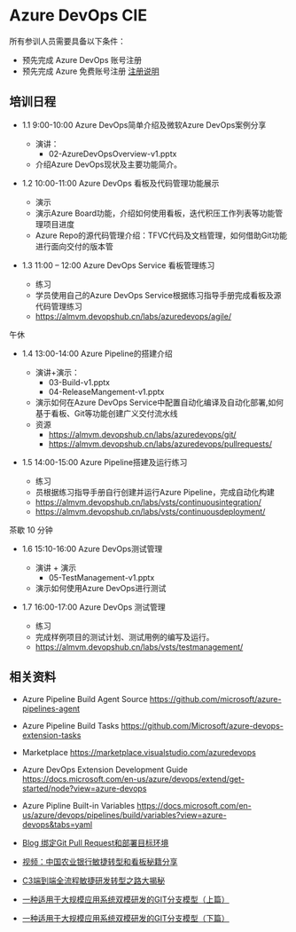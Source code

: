 # Azure DevOps CIE

所有参训人员需要具备以下条件：

- 预先完成 Azure DevOps 账号注册
- 预先完成 Azure 免费账号注册 [注册说明](./GlobalAzureUSD200FreeAccount.pdf)

## 培训日程

- 1.1 9:00-10:00 Azure DevOps简单介绍及微软Azure DevOps案例分享
  - 演讲：
    - 02-AzureDevOpsOverview-v1.pptx
  - 介绍Azure DevOps现状及主要功能简介。

- 1.2 10:00-11:00 Azure DevOps 看板及代码管理功能展示
  - 演示
  - 演示Azure Board功能，介绍如何使用看板，迭代积压工作列表等功能管理项目进度
  - Azure Repo的源代码管理介绍：TFVC代码及文档管理，如何借助Git功能进行面向交付的版本管

- 1.3 11:00 – 12:00 Azure DevOps Service 看板管理练习
  - 练习
  - 学员使用自己的Azure DevOps Service根据练习指导手册完成看板及源代码管理练习
  - <https://almvm.devopshub.cn/labs/azuredevops/agile/>

午休

- 1.4 13:00-14:00 Azure Pipeline的搭建介绍
  - 演讲+演示：
    - 03-Build-v1.pptx
    - 04-ReleaseMangement-v1.pptx
  - 演示如何在Azure DevOps Service中配置自动化编译及自动化部署,如何基于看板、Git等功能创建广义交付流水线
  - 资源
    - <https://almvm.devopshub.cn/labs/azuredevops/git/>
    - <https://almvm.devopshub.cn/labs/azuredevops/pullrequests/>

- 1.5 14:00-15:00 Azure Pipeline搭建及运行练习
  - 练习
  - 员根据练习指导手册自行创建并运行Azure Pipeline，完成自动化构建
  - <https://almvm.devopshub.cn/labs/vsts/continuousintegration/>
  - <https://almvm.devopshub.cn/labs/vsts/continuousdeployment/>

茶歇 10 分钟

- 1.6 15:10-16:00 Azure DevOps测试管理
  - 演讲 + 演示
    - 05-TestManagement-v1.pptx
  - 演示如何使用Azure DevOps进行测试

- 1.7 16:00-17:00 Azure DevOps 测试管理
  - 练习
  - 完成样例项目的测试计划、测试用例的编写及运行。
  - <https://almvm.devopshub.cn/labs/vsts/testmanagement/>

## 相关资料

- Azure Pipeline Build Agent Source <https://github.com/microsoft/azure-pipelines-agent>
- Azure Pipeline Build Tasks <https://github.com/Microsoft/azure-devops-extension-tasks>
- Marketplace <https://marketplace.visualstudio.com/azuredevops>
- Azure DevOps Extension Development Guide <https://docs.microsoft.com/en-us/azure/devops/extend/get-started/node?view=azure-devops>
- Azure Pipline Built-in Variables <https://docs.microsoft.com/en-us/azure/devops/pipelines/build/variables?view=azure-devops&tabs=yaml>

- [Blog 绑定Git Pull Request和部署目标环境](https://devopshub.cn/2018/05/03/git-pull-request-binding-to-target-environment/)

- [视频：中国农业银行敏捷转型和看板秘籍分享](https://mp.weixin.qq.com/s?__biz=MzA5NzU3Njc5Mw==&mid=2651203177&idx=1&sn=85aef93f6d2f94dbf5157562983f7f63&chksm=8b6c345fbc1bbd494ac8f8e048e4fd105567fbb5078469f9c528e5f823cb4a4e91099b4b833f&mpshare=1&scene=1&srcid=1027QlkAX6kV93FxFIpgTqMf&sharer_sharetime=1572148802075&sharer_shareid=0c3fa1c9154ead4beb54fbbaad0db1d0&key=ffa2fa9c0f0d785dbfad1869589618ba4779be923b34d8f5fe7307b6259aed07e077f70fef2fb2fa036deeae1703260cf1da21cad0bef206d22a59df2ba3f6fa3bbf079171e405a0b0d69d9554b95ff0&ascene=1&uin=MzgwNjc5MDk1&devicetype=Windows+10&version=62070152&lang=zh_CN&pass_ticket=XKVG3HeaMs%2FwKBsPzpgWGAK4SKEkdXbuc88z2c09OkyjqvSkkPi9El2tz6hI0%2Fq5)

- [C3端到端全流程敏捷研发转型之路大揭秘](https://mp.weixin.qq.com/s?__biz=MzA5NzU3Njc5Mw==&mid=2651203249&idx=1&sn=694137ffa07b2049aff364c1146d9704&chksm=8b6c3487bc1bbd9101147a19c53b8fb6e4240dd30143e38deb12299e5883c74d48624869eb7e&mpshare=1&scene=1&srcid=1027AF6eyBMIG5ezR62ulVrJ&sharer_sharetime=1572148819899&sharer_shareid=0c3fa1c9154ead4beb54fbbaad0db1d0&key=e224974e93afb4ccf53e1fb64b59631375020a93d43b1de7eabe89b53aa42fbed84d9e0b54a0f441d290f4c5a830a9fdafba79f91603da909b4dce088c8717281f5b320972a15d5e6e815922a8467a12&ascene=1&uin=MzgwNjc5MDk1&devicetype=Windows+10&version=62070152&lang=zh_CN&pass_ticket=XKVG3HeaMs%2FwKBsPzpgWGAK4SKEkdXbuc88z2c09OkyjqvSkkPi9El2tz6hI0%2Fq5)

- [一种适用于大规模应用系统双模研发的GIT分支模型（上篇）](https://mp.weixin.qq.com/s?__biz=MzA5NzU3Njc5Mw==&mid=2651202659&idx=1&sn=656942ce084d0a6dcabfdfdec3c4635a&chksm=8b6c3655bc1bbf431d19eb5500758b830e612124367db59b32d228822a1d81853f8ee833163f&mpshare=1&scene=1&srcid=1027dkBB5YtxHsGyTL6meKn6&sharer_sharetime=1572148833518&sharer_shareid=0c3fa1c9154ead4beb54fbbaad0db1d0&key=3ea340d47a674ce8c5143f81676e3f637c581f63b8b43f3aee32e29aabc869d5e36f86bc3b47ad025de2346ef929891186169a014023191c61c2bdd5eea6b1a0b0eecfc800c9219dd0a9a2802c8b387f&ascene=1&uin=MzgwNjc5MDk1&devicetype=Windows+10&version=62070152&lang=zh_CN&pass_ticket=XKVG3HeaMs%2FwKBsPzpgWGAK4SKEkdXbuc88z2c09OkyjqvSkkPi9El2tz6hI0%2Fq5)

- [一种适用于大规模应用系统双模研发的GIT分支模型（下篇）](https://mp.weixin.qq.com/s?__biz=MzA5NzU3Njc5Mw==&mid=2651202676&idx=1&sn=96a3df0184621b69ee45aa420ce606a2&chksm=8b6c3642bc1bbf54d19823de63f0f0bdd3a5d6902968eb716e8fdf935da2acafe85a22f0655a&mpshare=1&scene=1&srcid=1027FQiElD3SBIvaRuMi8LIs&sharer_sharetime=1572148843660&sharer_shareid=0c3fa1c9154ead4beb54fbbaad0db1d0&key=ffa2fa9c0f0d785d50406532457ba9fd068a1159c207da20a9108ee1f9cac975bc8da81021c306cc169c54be92d7816eea106923a26723fb6f742c903e354bd303e77a9914eb996e8e4b0ee8f38268ca&ascene=1&uin=MzgwNjc5MDk1&devicetype=Windows+10&version=62070152&lang=zh_CN&pass_ticket=XKVG3HeaMs%2FwKBsPzpgWGAK4SKEkdXbuc88z2c09OkyjqvSkkPi9El2tz6hI0%2Fq5)
